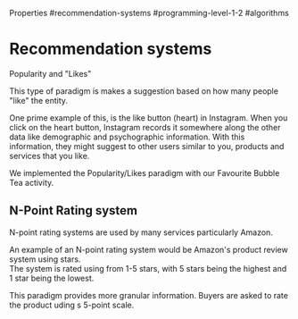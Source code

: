 Properties 
#recommendation-systems #programming-level-1-2 #algorithms

# Recommendation systems
Popularity and "Likes"

This type of paradigm is makes a suggestion based on how many people "like" the entity.

One prime example of this, is the like button (heart) in Instagram. When you click on the heart button, Instagram records it somewhere along the other data like demographic and psychographic information. With this information, they might suggest to other users similar to you, products and services that you like. 

We implemented the Popularity/Likes paradigm with our Favourite Bubble Tea activity. 

## N-Point Rating system

N-point rating systems are used by many services particularly Amazon.

An example of an N-point rating system would be Amazon's product review system using stars.  
	The system is rated using from 1-5 stars, with 5 stars being the highest and 1 star being the lowest. 

This paradigm provides more granular information. Buyers are asked to rate the product uding s 5-point scale. 










